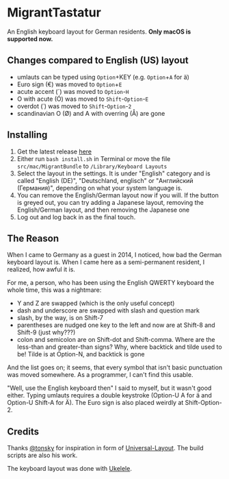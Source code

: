 # MigrantTastatur

An English keyboard layout for German residents. **Only macOS is supported now.**

## Changes compared to English (US) layout

- umlauts can be typed using `Option`+KEY (e.g. `Option`+`A` for ä)
- Euro sign (€) was moved to `Option`+`E`
- acute accent (´) was moved to `Option`-`H`
- O with acute (Ó) was moved to `Shift`-`Option`-`E`
- overdot (˙) was moved to `Shift`-`Option`-`2`
- scandinavian O (Ø) and A with overring (Å) are gone

## Installing

1. Get the latest release [here](https://github.com/NickKaramoff/MigrantTastatur/releases)
2. Either run `bash install.sh` in Terminal or move the file `src/mac/MigrantBundle`
   to `/Library/Keyboard Layouts`
3. Select the layout in the settings. It is under "English" category and is called "English (DE)", "Deutschland, englisch" or "Английский (Германия)", depending on what your system language is.
4. You can remove the English/German layout now if you will. If the button is
   greyed out, you can try adding a Japanese layout, removing the English/German
   layout, and then removing the Japanese one
5. Log out and log back in as the final touch.

## The Reason

When I came to Germany as a guest in 2014, I noticed, how bad the German
keyboard layout is. When I came here as a semi-permanent resident, I realized,
how awful it is.

For me, a person, who has been using the English QWERTY keyboard the whole time,
this was a nightmare:

- Y and Z are swapped (which is the only useful concept)
- dash and underscore are swapped with slash and question mark
- slash, by the way, is on Shift-7
- parentheses are nudged one key to the left and now are at Shift-8 and Shift-9
  (just why???)
- colon and semicolon are on Shift-dot and Shift-comma. Where are the less-than
  and greater-than signs? Why, where backtick and tilde used to be! Tilde is at
  Option-N, and backtick is gone

And the list goes on; it seems, that every symbol that isn't basic punctuation
was moved somewhere. As a programmer, I can't find this usable.

"Well, use the English keyboard then" I said to myself, but it wasn't good
either. Typing umlauts requires a double keystroke (Option-U A for ä and
Option-U Shift-A for Ä). The Euro sign is also placed weirdly at Shift-Option-2.

## Credits

Thanks [@tonsky](https://twitter.com/nikitonsky) for inspiration in form of
[Universal-Layout](https://github.com/tonsky/Universal-Layout/). The build
scripts are also his work.

The keyboard layout was done with [Ukelele](http://software.sil.org/ukelele/).
